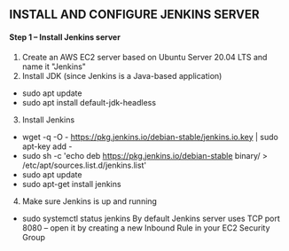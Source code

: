 ## INSTALL AND CONFIGURE JENKINS SERVER
#### Step 1 – Install Jenkins server

1. Create an AWS EC2 server based on Ubuntu Server 20.04 LTS and name it "Jenkins"
2. Install JDK (since Jenkins is a Java-based application)
- sudo apt update
- sudo apt install default-jdk-headless
3. Install Jenkins
- wget -q -O - https://pkg.jenkins.io/debian-stable/jenkins.io.key | sudo apt-key add -
- sudo sh -c 'echo deb https://pkg.jenkins.io/debian-stable binary/ > \
    /etc/apt/sources.list.d/jenkins.list'
- sudo apt update
- sudo apt-get install jenkins

4. Make sure Jenkins is up and running

- sudo systemctl status jenkins
By default Jenkins server uses TCP port 8080 – open it by creating a new Inbound Rule in your EC2 Security Group
